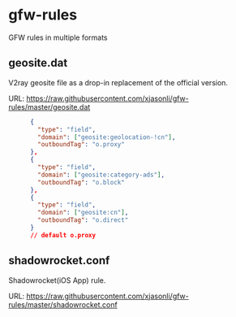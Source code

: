 # gfw-rules
GFW rules in multiple formats

## geosite.dat

V2ray geosite file as a drop-in replacement of the official version.

URL: https://raw.githubusercontent.com/xjasonli/gfw-rules/master/geosite.dat

```json
      {
        "type": "field",
        "domain": ["geosite:geolocation-!cn"],
        "outboundTag": "o.proxy"
      },
      {
        "type": "field",
        "domain": ["geosite:category-ads"],
        "outboundTag": "o.block"
      },
      {
        "type": "field",
        "domain": ["geosite:cn"],
        "outboundTag": "o.direct"
      }
      // default o.proxy
```

## shadowrocket.conf

Shadowrocket(iOS App) rule.

URL: https://raw.githubusercontent.com/xjasonli/gfw-rules/master/shadowrocket.conf
